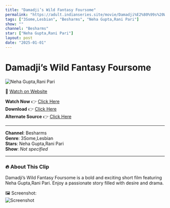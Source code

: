 ```yaml
---
title: "Damadji’s Wild Fantasy Foursome"
permalink: "https://adult.indianseries.site/movie/Damadji%E2%80%99s%20Wild%20Fantasy%20Foursome"
tags: ["3Some,Lesbian", "Besharms", "Neha Gupta,Rani Pari"]
show: ""
channel: "Besharms"
star: ["Neha Gupta,Rani Pari"]
layout: post
date: "2025-01-01"
---
```


# Damadji’s Wild Fantasy Foursome

![Neha Gupta,Rani Pari](https://shorts.desisins.com/wp-content/uploads/2024/02/Neha-Gupta-Rani-Pari-DesiSins.com_.jpg)

🔗 [Watch on Website](https://adult.indianseries.site/movie/Damadji%E2%80%99s%20Wild%20Fantasy%20Foursome)

**Watch Now** 👉 [Click Here](https://adult.indianseries.site/movie/Damadji%E2%80%99s%20Wild%20Fantasy%20Foursome)  
**Download** 👉 [Click Here](https://adult.indianseries.site/movie/Damadji%E2%80%99s%20Wild%20Fantasy%20Foursome)  
**Alternate Source** 👉 [Click Here](https://adult.indianseries.site/movie/Damadji%E2%80%99s%20Wild%20Fantasy%20Foursome)

---

**Channel**: Besharms  
**Genre**: 3Some,Lesbian  
**Stars**: Neha Gupta,Rani Pari  
**Show**: *Not specified*

---

### 🔥 About This Clip

Damadji’s Wild Fantasy Foursome is a bold and exciting short film featuring Neha Gupta,Rani Pari. Enjoy a passionate story filled with desire and drama.
 
🖼️ Screenshot:  
![Screenshot](https://shorts.desisins.com/wp-content/uploads/2024/02/Neha-Gupta-Rani-Pari-DesiSins.com_.jpg)
